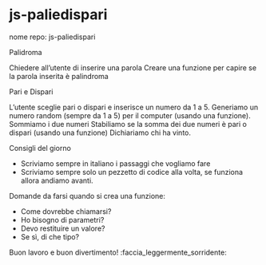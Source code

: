 # js-paliedispari

nome repo: js-paliedispari

Palidroma

Chiedere all’utente di inserire una parola
Creare una funzione per capire se la parola inserita è palindroma


Pari e Dispari

L’utente sceglie pari o dispari e inserisce un numero da 1 a 5. Generiamo un numero random (sempre da 1 a 5) per il computer (usando una funzione).
Sommiamo i due numeri
Stabiliamo se la somma dei due numeri è pari o dispari (usando una funzione) Dichiariamo chi ha vinto.

Consigli del giorno
- Scriviamo sempre in italiano i passaggi che vogliamo fare
- Scriviamo sempre solo un pezzetto di codice alla volta, se funziona allora andiamo avanti.

Domande da farsi quando si crea una funzione:
- Come dovrebbe chiamarsi?
- Ho bisogno di parametri?
- Devo restituire un valore?
- Se sì, di che tipo?

Buon lavoro e buon divertimento! :faccia_leggermente_sorridente: